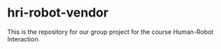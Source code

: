 # hri-robot-vendor
This is the repository for our group project for the course Human-Robot Interaction.
